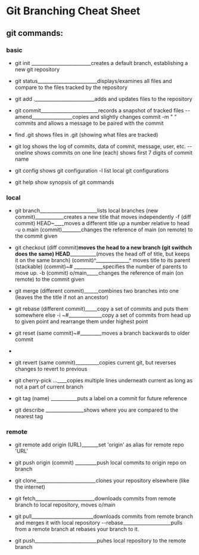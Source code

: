 # Git Branching Cheat Sheet

## git commands: 


### basic 

* git init _________________________creates a default branch, establishing a new git repository

* git status_________________________displays/examines all files and compare to the files tracked by the repository

* git add ._________________________adds and updates files to the repository

* git commit________________________records a snapshot of tracked files
			--amend_________________copies and slightly changes commit
			-m " "					commits and allows a message to be paired with the commit	

* find .git 						shows files in .git (showing what files are tracked) 
	
* git log	 						shows the log of commits, data of commit, message, user, etc.
		--oneline					shows commits on one line (each) shows first 7 digits of commit name

* git config 						shows git configuration
		-l							list local git configurations

* git help 							show synopsis of git commands

### local


* git branch________________________lists local branches
			(new commit)____________creates a new title that moves independently
		  -f (diff commit) HEAD~____moves a different title up a number relative to head 	
		  -u o.main (commit)________changes the reference of main (on remote) to the commit given

* git checkout (diff commit)________moves the head to a new branch (git swithch does the same)
			 HEAD___________________(moves the head off of title, but keeps it on the same branch)
			 (commit)^______________^ moves title to its parent (stackable)
			 (commit)~#	____________specifies the number of parents to move up.
			 -b (commit) o/main_____changes the reference of main (on remote) to the commit given

* git merge (different commit)______combines two branches into one (leaves the the title if not an ancestor)

* git rebase (different commit)_____copy a set of commits and puts them somewhere else
		   -i <com1>~#______________copy a set of commits from head up to given point and rearrange them under highest point

* git reset (same commit)~#_________moves a branch backwards to older commit						
-
* git revert (same commit)__________copies current git, but reverses changes to revert to previous

* git cherry-pick <com1> <com2>...____copies multiple lines underneath current as long as not a part of current branch

* git tag (name) <commit>___________puts a label on a commit for future reference

* git describe <ref>________________shows where you are compared to the nearest tag

### remote

* git remote add origin (URL)_______set 'origin' as alias for remote repo 'URL'

* git push origin (commit) _________push local commits to origin repo on branch

* git clone_________________________clones your repository elsewhere (like the internet)

* git fetch_________________________downloads commits from remote branch to local repository, moves o/main

* git pull__________________________downloads commits from remote branch and merges it with local repository
		--rebase____________________pulls from a remote branch at rebases your branch to it.

* git push__________________________puhes local repository to the remote branch




